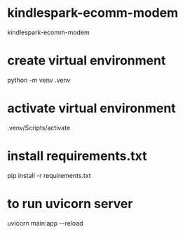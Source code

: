 # kindlespark-ecomm-modem
kindlespark-ecomm-modem

# create virtual environment
python -m venv .venv

# activate virtual environment
.venv/Scripts/activate

# install requirements.txt
pip install -r requirements.txt

# to run uvicorn server
uvicorn main:app --reload